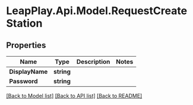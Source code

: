 # LeapPlay.Api.Model.RequestCreateStation
## Properties

Name | Type | Description | Notes
------------ | ------------- | ------------- | -------------
**DisplayName** | **string** |  | 
**Password** | **string** |  | 

[[Back to Model list]](../README.md#documentation-for-models) [[Back to API list]](../README.md#documentation-for-api-endpoints) [[Back to README]](../README.md)


